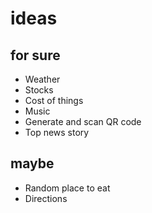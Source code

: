 # ideas


## for sure

- Weather
- Stocks
- Cost of things
- Music
- Generate and scan QR code
- Top news story


## maybe

- Random place to eat
- Directions
